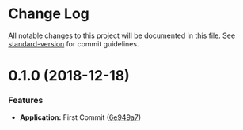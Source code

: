 # Change Log

All notable changes to this project will be documented in this file. See [standard-version](https://github.com/conventional-changelog/standard-version) for commit guidelines.

<a name="0.1.0"></a>

# 0.1.0 (2018-12-18)

### Features

- **Application:** First Commit ([6e949a7](https://github.com/brunodb3/react-redux-tutorial/commit/6e949a7))

